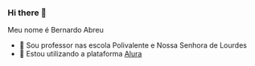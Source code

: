 ### Hi there 👋


Meu nome é Bernardo Abreu

- 🔭 Sou professor nas escola Polivalente e Nossa Senhora de Lourdes
- 🌱 Estou utilizando a plataforma [Alura](https://cursos.alura.com.br/course/javascript-organizando-projeto-vida-matematica-aplicada)


<!-- COLOCAR UM GIF -> ![](endereço http )  -->
